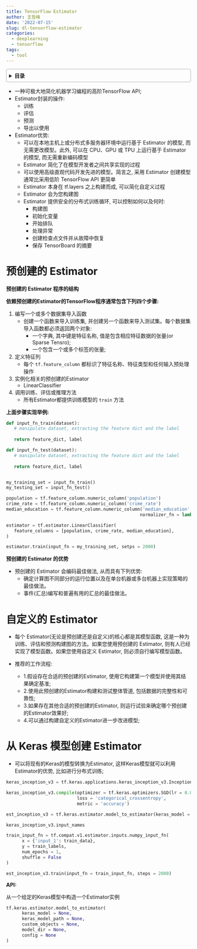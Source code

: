 ```yaml
---
title: TensorFlow Estimator
author: 王哲峰
date: '2022-07-15'
slug: dl-tensorflow-estimator
categories:
  - deeplearning
  - tensorflow
tags:
  - tool
---
```


<style>
details {
    border: 1px solid #aaa;
    border-radius: 4px;
    padding: .5em .5em 0;
}
summary {
    font-weight: bold;
    margin: -.5em -.5em 0;
    padding: .5em;
}
details[open] {
    padding: .5em;
}
details[open] summary {
    border-bottom: 1px solid #aaa;
    margin-bottom: .5em;
}
</style>

<details><summary>目录</summary><p>

- [预创建的 Estimator](#预创建的-estimator)
- [自定义的 Estimator](#自定义的-estimator)
- [从 Keras 模型创建 Estimator](#从-keras-模型创建-estimator)
</p></details><p></p>


- 一种可极大地简化机器学习编程的高阶TensorFlow API; 
- Estimator封装的操作:
   - 训练
   - 评估
   - 预测
   - 导出以使用
- Estimator优势:
   - 可以在本地主机上或分布式多服务器环境中运行基于 Estimator
      的模型, 而无需更改模型。此外, 可以在 CPU、GPU 或 TPU 上运行基于
      Estimator 的模型, 而无需重新编码模型
   - Estimator 简化了在模型开发者之间共享实现的过程
   - 可以使用高级直观代码开发先进的模型。简言之, 采用 Estimator
      创建模型通常比采用低阶 TensorFlow API 更简单
   - Estimator 本身在 tf.layers 之上构建而成, 可以简化自定义过程
   - Estimator 会为您构建图
   - Estimator 提供安全的分布式训练循环, 可以控制如何以及何时:
      - 构建图
      - 初始化变量
      - 开始排队
      - 处理异常
      - 创建检查点文件并从故障中恢复
      - 保存 TensorBoard 的摘要

# 预创建的 Estimator

**预创建的 Estimator 程序的结构**

**依赖预创建的Estimator的TensorFlow程序通常包含下列四个步骤:**

1. 编写一个或多个数据集导入函数
   - 创建一个函数来导入训练集, 并创建另一个函数来导入测试集。每个数据集导入函数都必须返回两个对象:
      - 一个字典, 其中键是特征名称, 值是包含相应特征数据的张量(or Sparse Tensro); 
      - 一个包含一个或多个标签的张量; 
1. 定义特征列
   - 每个 `tf.feature_column` 都标识了特征名称、特征类型和任何输入预处理操作
2. 实例化相关的预创建的Estimator
   - LinearClassifier
4. 调用训练、评估或推理方法
   - 所有Estimator都提供训练模型的 `train` 方法

**上面步骤实现举例:**

```python
def input_fn_train(dataset):
   # manipulate dataset, extracting the feature dict and the label
   
   return feature_dict, label

def input_fn_test(dataset):
   # manipulate dataset, extracting the feature dict and the label
   
   return feature_dict, label


my_training_set = input_fn_train()
my_testing_set = input_fn_test()

population = tf.feature_column.numeric_column('population')
crime_rate = tf.feature_column.numeric_column('crime_rate')
median_education = tf.feature_column.numeric_column('median_education', 
                                                   normalizer_fn = lambda x: x - global_education_mean)

estimator = tf.estimator.LinearClassifier(
   feature_columns = [population, crime_rate, median_education],
)

estimator.train(input_fn = my_training_set, setps = 2000)
```

**预创建的 Estimator 的优势**

- 预创建的 Estimator 会编码最佳做法, 从而具有下列优势:
   - 确定计算图不同部分的运行位置以及在单台机器或多台机器上实现策略的最佳做法。
   - 事件(汇总)编写和普遍有用的汇总的最佳做法。


# 自定义的 Estimator

- 每个
   Estimator(无论是预创建还是自定义)的核心都是其模型函数, 这是一种为训练、评估和预测构建图的方法。如果您使用预创建的
   Estimator, 则有人已经实现了模型函数。如果您使用自定义
   Estimator, 则必须自行编写模型函数。

- 推荐的工作流程:

   - 1.假设存在合适的预创建的Estimator, 使用它构建第一个模型并使用其结果确定基准; 
   - 2.使用此预创建的Estimator构建和测试整体管道, 包括数据的完整性和可靠性; 
   - 3.如果存在其他合适的预创建的Estimator, 则运行试验来确定哪个预创建的Estimator效果好; 
   - 4.可以通过构建自定义的Estimator进一步改进模型; 


# 从 Keras 模型创建 Estimator


- 可以将现有的Keras的模型转换为Estimator, 这样Keras模型就可以利用Estimator的优势, 比如进行分布式训练; 

```python
keras_inception_v3 = tf.keras.applications.keras_inception_v3.InceptionV3(weights = None)

keras_inception_v3.compile(optimizer = tf.keras.optimizers.SGD(lr = 0.0001, momentum = 0.9),
                           loss = 'categorical_crossentropy',
                           metric = 'accuracy')

est_inception_v3 = tf.keras.estimator.model_to_estimator(keras_model = keras_inception_v3)

keras_inception_v3.input_names

train_input_fn = tf.compat.v1.estimator.inputs.numpy_input_fn(
      x = {'input_1': train_data},
      y = train_labels,
      num_epochs = 1,
      shuffle = False
)

est_inception_v3.train(input_fn = train_input_fn, steps = 2000)
```

**API:**

从一个给定的Keras模型中构造一个Estimator实例

```python
tf.keras.estimator.model_to_estimator(
      keras_model = None,
      keras_model_path = None,
      custom_objects = None,
      model_dir = None,
      config = None
)
```


